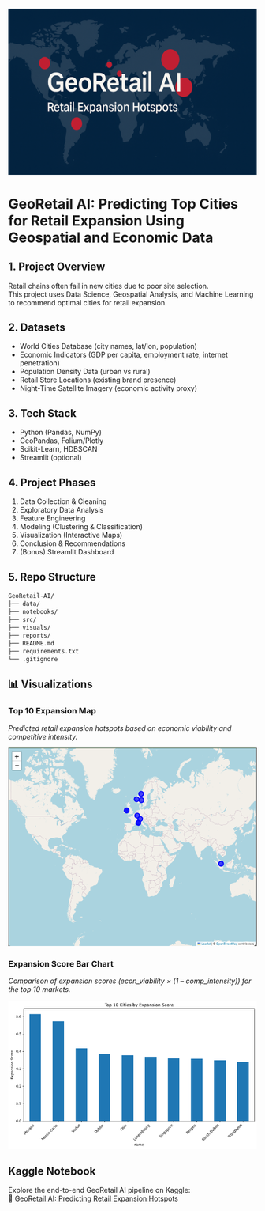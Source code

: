 ![GeoRetail AI Banner](visuals/geo-retail-ai-banner.png)

# GeoRetail AI: Predicting Top Cities for Retail Expansion Using Geospatial and Economic Data

## 1. Project Overview
Retail chains often fail in new cities due to poor site selection.  
This project uses Data Science, Geospatial Analysis, and Machine Learning to recommend optimal cities for retail expansion.

## 2. Datasets
- World Cities Database (city names, lat/lon, population)
- Economic Indicators (GDP per capita, employment rate, internet penetration)
- Population Density Data (urban vs rural)
- Retail Store Locations (existing brand presence)
- Night-Time Satellite Imagery (economic activity proxy)

## 3. Tech Stack
- Python (Pandas, NumPy)
- GeoPandas, Folium/Plotly
- Scikit-Learn, HDBSCAN
- Streamlit (optional)

## 4. Project Phases
1. Data Collection & Cleaning  
2. Exploratory Data Analysis  
3. Feature Engineering  
4. Modeling (Clustering & Classification)  
5. Visualization (Interactive Maps)  
6. Conclusion & Recommendations  
7. (Bonus) Streamlit Dashboard

## 5. Repo Structure
```
GeoRetail-AI/
├── data/            
├── notebooks/       
├── src/             
├── visuals/         
├── reports/         
├── README.md        
├── requirements.txt 
└── .gitignore       
```


## 📊 Visualizations

### Top 10 Expansion Map  
*Predicted retail expansion hotspots based on economic viability and competitive intensity.*  

![Top 10 Expansion Map](visuals/top10_expansion_map.png)

### Expansion Score Bar Chart  
*Comparison of expansion scores (econ_viability × (1 – comp_intensity)) for the top 10 markets.*  

![Expansion Score Bar Chart](visuals/expansion_score_bar.png)


## Kaggle Notebook

Explore the end-to-end GeoRetail AI pipeline on Kaggle:  
🔗 [GeoRetail AI: Predicting Retail Expansion Hotspots](https://www.kaggle.com/code/bikramtheitguy/geo-retail-ai)
